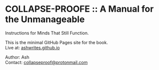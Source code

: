 # COLLAPSE-PROOFE :: A Manual for the Unmanageable

Instructions for Minds That Still Function.

This is the minimal GitHub Pages site for the book.  
Live at: [ashwrites.github.io](https://ashwrites.github.io)

Author: Ash  
Contact: collapseproof@protonmail.com  
